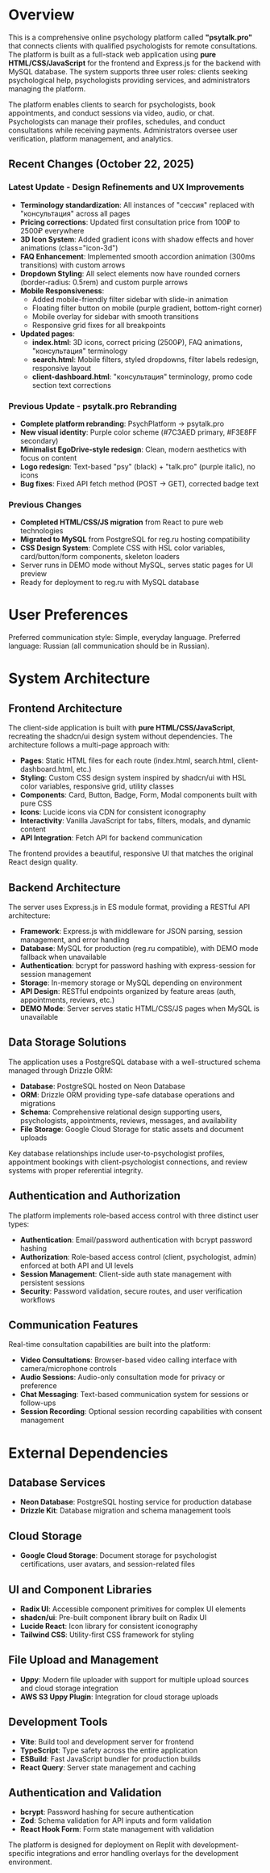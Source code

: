 # Overview

This is a comprehensive online psychology platform called **"psytalk.pro"** that connects clients with qualified psychologists for remote consultations. The platform is built as a full-stack web application using **pure HTML/CSS/JavaScript** for the frontend and Express.js for the backend with MySQL database. The system supports three user roles: clients seeking psychological help, psychologists providing services, and administrators managing the platform.

The platform enables clients to search for psychologists, book appointments, and conduct sessions via video, audio, or chat. Psychologists can manage their profiles, schedules, and conduct consultations while receiving payments. Administrators oversee user verification, platform management, and analytics.

## Recent Changes (October 22, 2025)

### Latest Update - Design Refinements and UX Improvements
- **Terminology standardization**: All instances of "сессия" replaced with "консультация" across all pages
- **Pricing corrections**: Updated first consultation price from 100₽ to 2500₽ everywhere
- **3D Icon System**: Added gradient icons with shadow effects and hover animations (class="icon-3d")
- **FAQ Enhancement**: Implemented smooth accordion animation (300ms transitions) with custom arrows
- **Dropdown Styling**: All select elements now have rounded corners (border-radius: 0.5rem) and custom purple arrows
- **Mobile Responsiveness**: 
  - Added mobile-friendly filter sidebar with slide-in animation
  - Floating filter button on mobile (purple gradient, bottom-right corner)
  - Mobile overlay for sidebar with smooth transitions
  - Responsive grid fixes for all breakpoints
- **Updated pages**:
  - **index.html**: 3D icons, correct pricing (2500₽), FAQ animations, "консультация" terminology
  - **search.html**: Mobile filters, styled dropdowns, filter labels redesign, responsive layout
  - **client-dashboard.html**: "консультация" terminology, promo code section text corrections

### Previous Update - psytalk.pro Rebranding
- **Complete platform rebranding**: PsychPlatform → psytalk.pro
- **New visual identity**: Purple color scheme (#7C3AED primary, #F3E8FF secondary)
- **Minimalist EgoDrive-style redesign**: Clean, modern aesthetics with focus on content
- **Logo redesign**: Text-based "psy" (black) + "talk.pro" (purple italic), no icons
- **Bug fixes**: Fixed API fetch method (POST → GET), corrected badge text

### Previous Changes
- **Completed HTML/CSS/JS migration** from React to pure web technologies
- **Migrated to MySQL** from PostgreSQL for reg.ru hosting compatibility
- **CSS Design System**: Complete CSS with HSL color variables, card/button/form components, skeleton loaders
- Server runs in DEMO mode without MySQL, serves static pages for UI preview
- Ready for deployment to reg.ru with MySQL database

# User Preferences

Preferred communication style: Simple, everyday language.
Preferred language: Russian (all communication should be in Russian).

# System Architecture

## Frontend Architecture
The client-side application is built with **pure HTML/CSS/JavaScript**, recreating the shadcn/ui design system without dependencies. The architecture follows a multi-page approach with:

- **Pages**: Static HTML files for each route (index.html, search.html, client-dashboard.html, etc.)
- **Styling**: Custom CSS design system inspired by shadcn/ui with HSL color variables, responsive grid, utility classes
- **Components**: Card, Button, Badge, Form, Modal components built with pure CSS
- **Icons**: Lucide icons via CDN for consistent iconography
- **Interactivity**: Vanilla JavaScript for tabs, filters, modals, and dynamic content
- **API Integration**: Fetch API for backend communication

The frontend provides a beautiful, responsive UI that matches the original React design quality.

## Backend Architecture
The server uses Express.js in ES module format, providing a RESTful API architecture:

- **Framework**: Express.js with middleware for JSON parsing, session management, and error handling
- **Database**: MySQL for production (reg.ru compatible), with DEMO mode fallback when unavailable
- **Authentication**: bcrypt for password hashing with express-session for session management
- **Storage**: In-memory storage or MySQL depending on environment
- **API Design**: RESTful endpoints organized by feature areas (auth, appointments, reviews, etc.)
- **DEMO Mode**: Server serves static HTML/CSS/JS pages when MySQL is unavailable

## Data Storage Solutions
The application uses a PostgreSQL database with a well-structured schema managed through Drizzle ORM:

- **Database**: PostgreSQL hosted on Neon Database
- **ORM**: Drizzle ORM providing type-safe database operations and migrations
- **Schema**: Comprehensive relational design supporting users, psychologists, appointments, reviews, messages, and availability
- **File Storage**: Google Cloud Storage for static assets and document uploads

Key database relationships include user-to-psychologist profiles, appointment bookings with client-psychologist connections, and review systems with proper referential integrity.

## Authentication and Authorization
The platform implements role-based access control with three distinct user types:

- **Authentication**: Email/password authentication with bcrypt password hashing
- **Authorization**: Role-based access control (client, psychologist, admin) enforced at both API and UI levels
- **Session Management**: Client-side auth state management with persistent sessions
- **Security**: Password validation, secure routes, and user verification workflows

## Communication Features
Real-time consultation capabilities are built into the platform:

- **Video Consultations**: Browser-based video calling interface with camera/microphone controls
- **Audio Sessions**: Audio-only consultation mode for privacy or preference
- **Chat Messaging**: Text-based communication system for sessions or follow-ups
- **Session Recording**: Optional session recording capabilities with consent management

# External Dependencies

## Database Services
- **Neon Database**: PostgreSQL hosting service for production database
- **Drizzle Kit**: Database migration and schema management tools

## Cloud Storage
- **Google Cloud Storage**: Document storage for psychologist certifications, user avatars, and session-related files

## UI and Component Libraries
- **Radix UI**: Accessible component primitives for complex UI elements
- **shadcn/ui**: Pre-built component library built on Radix UI
- **Lucide React**: Icon library for consistent iconography
- **Tailwind CSS**: Utility-first CSS framework for styling

## File Upload and Management
- **Uppy**: Modern file uploader with support for multiple upload sources and cloud storage integration
- **AWS S3 Uppy Plugin**: Integration for cloud storage uploads

## Development Tools
- **Vite**: Build tool and development server for frontend
- **TypeScript**: Type safety across the entire application
- **ESBuild**: Fast JavaScript bundler for production builds
- **React Query**: Server state management and caching

## Authentication and Validation
- **bcrypt**: Password hashing for secure authentication
- **Zod**: Schema validation for API inputs and form validation
- **React Hook Form**: Form state management with validation

The platform is designed for deployment on Replit with development-specific integrations and error handling overlays for the development environment.
